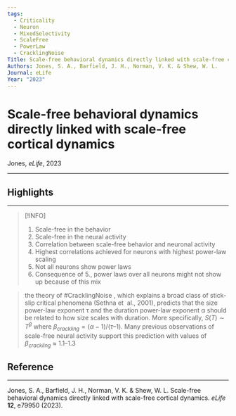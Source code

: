 ```yaml
---
tags:
  - Criticality
  - Neuron
  - MixedSelectivity
  - ScaleFree
  - PowerLaw
  - CracklingNoise
Title: Scale-free behavioral dynamics directly linked with scale-free cortical dynamics
Authors: Jones, S. A., Barfield, J. H., Norman, V. K. & Shew, W. L.
Journal: eLife
Year: "2023"
---
```

# Scale-free behavioral dynamics directly linked with scale-free cortical dynamics
Jones, _eLife_, 2023

---

## Highlights
---

> [!INFO]
> 1. Scale-free in the behavior
> 2. Scale-free in the neural activity
> 3. Correlation between scale-free behavior and neuronal activity
> 4. Highest correlations achieved for neurons with highest power-law scaling
> 5. Not all neurons show power laws
> 6. Consequence of 5., power laws over all neurons might not show up because of this mix


> the theory of #CracklingNoise , which explains a broad class of stick-slip critical phenomena (Sethna et  al., 2001), predicts that the size power-law exponent τ and the duration power-law exponent α should be related to how size scales with duration. More specifically, $S(T) \sim T^{β}$  where $β_{crackling} = (α - 1)/(τ –1)$. Many previous observations of scale-free neural activity support this prediction with values of $β_{crackling}$ ≈ 1.1–1.3

## Reference
---
Jones, S. A., Barfield, J. H., Norman, V. K. & Shew, W. L. Scale-free behavioral dynamics directly linked with scale-free cortical dynamics. _eLife_ **12**, e79950 (2023).